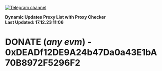 [![Telegram channel](https://img.shields.io/endpoint?url=https://runkit.io/damiankrawczyk/telegram-badge/branches/master?url=https://t.me/n4z4v0d)](https://t.me/n4z4v0d) 

**Dynamic Updates Proxy List with Proxy Checker**  
**Last Updated: 17.12.23 11:06**

# DONATE (_any evm_) - 0xDEADf12DE9A24b47Da0a43E1bA70B8972F5296F2
